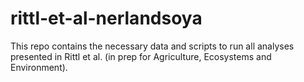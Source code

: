 # rittl-et-al-nerlandsoya

This repo contains the necessary data and scripts to run all analyses presented in Rittl et al. (in prep for Agriculture, Ecosystems and Environment).
